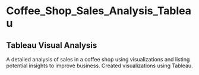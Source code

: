 # Coffee_Shop_Sales_Analysis_Tableau
## Tableau Visual Analysis
A detailed analysis of sales in a coffee shop using visualizations and listing potential insights to improve business. Created visualizations using Tableau.

